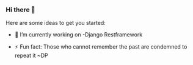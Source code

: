### Hi there 👋


Here are some ideas to get you started:

- 🔭 I’m currently working on -Django Restframework
<!-- 🌱 I’m currently learning ...
- 👯 I’m looking to collaborate on ...
- 🤔 I’m looking for help with ...
- 💬 Ask me about ...
- 📫 How to reach me: ...
- 😄 Pronouns: ...
-->
- ⚡ Fun fact: Those who cannot remember the past are condemned to repeat it ~DP
